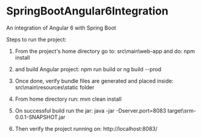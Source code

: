 # SpringBootAngular6Integration
An integration of Angular 6 with  Spring Boot

Steps to run the project:

1. From the project's home directory go to:
  src\main\web-app and do: 
  npm install
  
2. and build Angular project:
  npm run build or ng build --prod
  
3. Once done, verify bundle files are generated and placed inside:
  src\main\resources\static folder
  
4. From home directory run:
  mvn clean install
 
5. On successful build run the jar:
  java -jar -Dserver.port=8083 target\srm-0.0.1-SNAPSHOT.jar

6. Then verify the project running on:
  http://localhost:8083/
